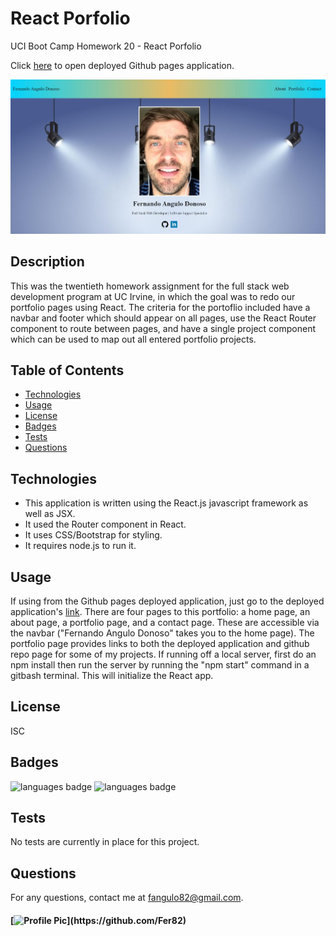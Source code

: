 # React Porfolio
UCI Boot Camp Homework 20 - React Porfolio

Click [here]( https://fer82.github.io/react-portfolio-fer-ang-don/) to open deployed Github pages application.

![deployed application](public/Assets/images/React-screenshot.JPG)

## Description 
 This was the twentieth homework assignment for the full stack web development program at UC Irvine, in which the goal was to redo our portfolio pages using React. The criteria for the portoflio included have a navbar and footer which should appear on all pages, use the React Router component to route between pages, and have a single project component which can be used to map out all entered portfolio projects.

## Table of Contents 
* [Technologies](#Technologies)
* [Usage](#Usage)
* [License](#License)
* [Badges](#Badges)
* [Tests](#Tests)
* [Questions](#Questions)

## Technologies 
* This application is written using the React.js javascript framework as well as JSX.
* It used the Router component in React.
* It uses CSS/Bootstrap for styling.
* It requires node.js to run it.

## Usage 
If using from the Github pages deployed application, just go to the deployed application's [link]( https://fer82.github.io/react-portfolio-fer-ang-don/). There are four pages to this portfolio: a home page, an about page, a portfolio page, and a contact page. These are accessible via the navbar ("Fernando Angulo Donoso" takes you to the home page). The portfolio page provides links to both the deployed application and github repo page for some of my projects. If running off a local server, first do an npm install then run the server by running the "npm start" command in a gitbash terminal. This will initialize the React app.

## License 
 ISC

## Badges 
 ![languages badge](https://img.shields.io/github/languages/count/react-portfolio-fer-ang-don)
 ![languages badge](https://img.shields.io/github/languages/top/react-portfolio-fer-ang-don)

## Tests 
 No tests are currently in place for this project.

## Questions 
 For any questions, contact me at [fangulo82@gmail.com](mailto:fangulo82@gmail.com).
#### [![Profile Pic](https://avatars.githubusercontent.com/u/20170711?)](https://github.com/Fer82)

